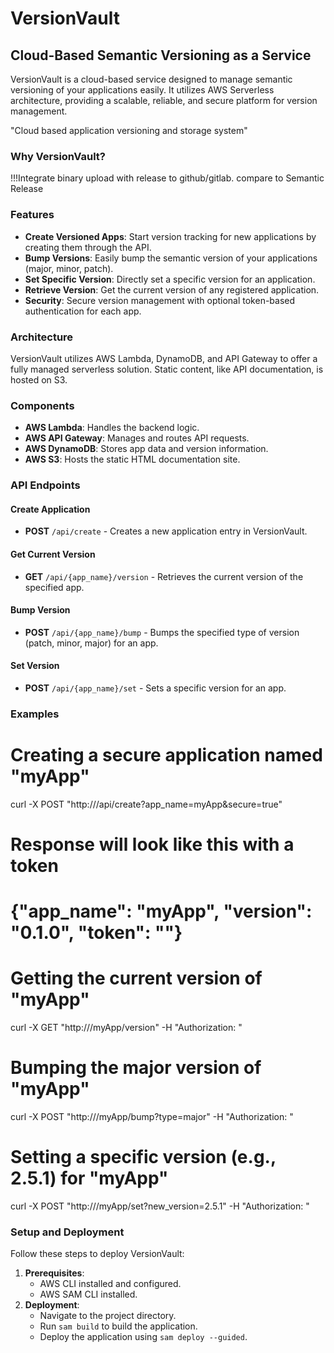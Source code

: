 # VersionVault

## Cloud-Based Semantic Versioning as a Service

VersionVault is a cloud-based service designed to manage semantic versioning of your applications easily. It utilizes AWS Serverless architecture, providing a scalable, reliable, and secure platform for version management.

"Cloud based application versioning and storage system"

### Why VersionVault?

!!!Integrate binary upload with release to github/gitlab. compare to Semantic Release

### Features

- **Create Versioned Apps**: Start version tracking for new applications by creating them through the API.
- **Bump Versions**: Easily bump the semantic version of your applications (major, minor, patch).
- **Set Specific Version**: Directly set a specific version for an application.
- **Retrieve Version**: Get the current version of any registered application.
- **Security**: Secure version management with optional token-based authentication for each app.

### Architecture

VersionVault utilizes AWS Lambda, DynamoDB, and API Gateway to offer a fully managed serverless solution. Static content, like API documentation, is hosted on S3.

### Components

- **AWS Lambda**: Handles the backend logic.
- **AWS API Gateway**: Manages and routes API requests.
- **AWS DynamoDB**: Stores app data and version information.
- **AWS S3**: Hosts the static HTML documentation site.

### API Endpoints

#### Create Application

- **POST** `/api/create` - Creates a new application entry in VersionVault.

#### Get Current Version

- **GET** `/api/{app_name}/version` - Retrieves the current version of the specified app.

#### Bump Version

- **POST** `/api/{app_name}/bump` - Bumps the specified type of version (patch, minor, major) for an app.

#### Set Version

- **POST** `/api/{app_name}/set` - Sets a specific version for an app.

### Examples

# Creating a secure application named "myApp"

curl -X POST "http://<your-api-endpoint>/api/create?app_name=myApp&secure=true"

# Response will look like this with a token

# {"app_name": "myApp", "version": "0.1.0", "token": "<token>"}

# Getting the current version of "myApp"

curl -X GET "http://<your-api-endpoint>/myApp/version" -H "Authorization: <token>"

# Bumping the major version of "myApp"

curl -X POST "http://<your-api-endpoint>/myApp/bump?type=major" -H "Authorization: <token>"

# Setting a specific version (e.g., 2.5.1) for "myApp"

curl -X POST "http://<your-api-endpoint>/myApp/set?new_version=2.5.1" -H "Authorization: <token>"

### Setup and Deployment

Follow these steps to deploy VersionVault:

1. **Prerequisites**:
   - AWS CLI installed and configured.
   - AWS SAM CLI installed.
2. **Deployment**:
   - Navigate to the project directory.
   - Run `sam build` to build the application.
   - Deploy the application using `sam deploy --guided`.
